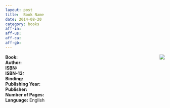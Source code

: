```yaml
---
layout: post
title:  Book Name
date: 2014-08-20
category: books
aff-in: 
aff-us: 
aff-ca: 
aff-gb: 
---
```


<img style="clear: right; float: right; margin-bottom: 1em; margin-left: 1em; width:auto;" 
src="{{site.img-url}}/many-lives-many-masters-brian-weiss.jpg"/>
**Book:**   
**Author:**   
**ISBN:**   
**ISBN-13:**   
**Binding:**   
**Publishing Year:**   
**Publisher:**   
**Number of Pages:**   
**Language:** English  

